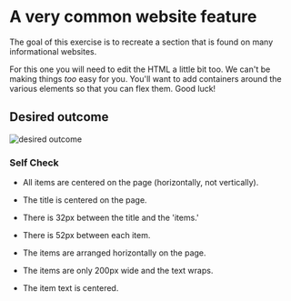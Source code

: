 # A very common website feature

The goal of this exercise is to recreate a section that is found on many informational websites.

For this one you will need to edit the HTML a little bit too. We can't be making things _too_ easy for you. You'll want to add containers around the various elements so that you can flex them. Good luck!

## Desired outcome

![desired outcome](./desired-outcome.png)

### Self Check

- All items are centered on the page (horizontally, not vertically).

- The title is centered on the page.

- There is 32px between the title and the 'items.'

- There is 52px between each item.
- The items are arranged horizontally on the page.
- The items are only 200px wide and the text wraps.
- The item text is centered.
